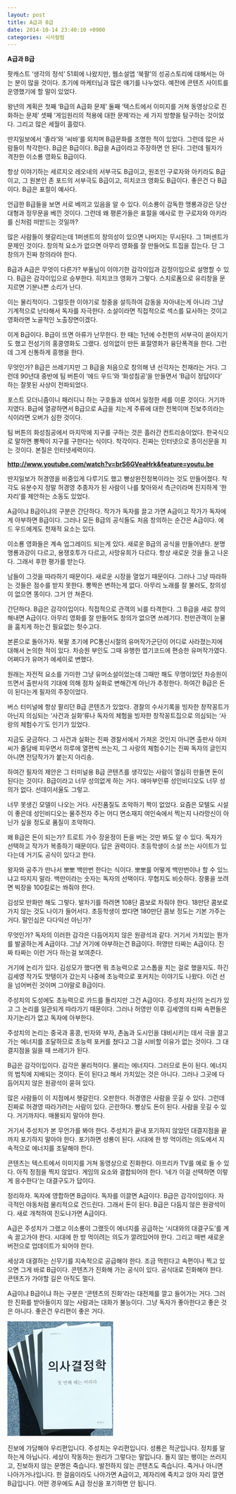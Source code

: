 ```yaml
---
layout: post
title: A급과 B급
date: 2014-10-14 23:40:10 +0900
categories: 시사칼럼
---
```

**A급과 B급** 

  


팟캐스트 ‘생각의 정석’ 51회에 나왔지만, 웹소설앱 ‘북팔’의 성공스토리에 대해서는 아는 분이 많을 것이다. 초기에 마케터님과 많은 얘기를 나누었다. 예전에 콘텐츠 사이트를 운영했기에 할 말이 있었다. 

  


왕년의 계획은 첫째 ‘B급의 A급화 문제’ 둘째 ‘텍스트에서 이미지를 거쳐 동영상으로 진화하는 문제’ 셋째 ‘게임원리의 적용에 대한 문제’라는 세 가지 방향을 탐구하는 것이었다. 그리고 많은 세월이 흘렀다. 

  


딴지일보에서 ‘졸라’와 ‘씨바’를 외치며 B급문화를 조명한 적이 있었다. 그런데 많은 사람들이 착각한다. B급은 B급이다. B급을 A급이라고 주장하면 안 된다. 그런데 필자가 격찬한 이소룡 영화도 B급이다. 

  


항상 이야기하는 세르지오 레오네의 서부극도 B급이고, 원조인 구로자와 아키라도 B급이고, 그 원본인 존 포드의 서부극도 B급이고, 히치코크 영화도 B급이다. 좋은건 다 B급이다. B급은 표절이 예사다. 

  


언급한 B급들을 보면 서로 베끼고 있음을 알 수 있다. 이소룡이 감독한 맹룡과강은 당산대형과 정무문을 베낀 것이다. 그런데 왜 평론가들은 표절을 예사로 한 구로자와 아키라를 신처럼 떠받드는 것일까? 

  


많은 사람들이 헷갈리는데 1퍼센트의 창의성이 있으면 나머지는 무시된다. 그 1퍼센트가 문제인 것이다. 창의적 요소가 없으면 아무리 영화를 잘 만들어도 트집을 잡는다. 단 그 창의가 진짜 창의라야 한다. 

  


B급과 A급은 무엇이 다른가? 부둘님이 이야기한 감각이입과 감정이입으로 설명할 수 있다. B급은 감각이입으로 승부한다. 히치코크 영화가 그렇다. 스치로폼으로 유리창을 문지르면 기분나쁜 소리가 난다.

  


이는 물리적이다. 그럴듯한 이야기로 청중을 설득하여 감동을 자아내는게 아니라 그냥 기계적으로 난타해서 독자를 자극한다. 소설이라면 직접적으로 섹스를 묘사하는 것이고 영화라면 노골적인 노출장면이겠다. 

  


이게 B급이다. B급이 뜨면 아류가 난무한다. 한 때는 1년에 수천편의 서부극이 쏟아지기도 했고 전성기의 홍콩영화도 그랬다. 성의없이 만든 표절영화가 융단폭격을 한다. 그런데 그게 신통하게 흥행을 한다. 

  


무엇인가? B급은 쓰레기지만 그 B급을 처음으로 창의해 낸 선각자는 천재라는 거다. 그런데 90년대 중반에 팀 버튼이 ‘에드 우드’와 ‘화성침공’을 만들면서 ‘B급이 정답이다’ 하는 잘못된 사상이 전파되었다. 

  


포스트 모더니즘이니 패러디니 하는 구호들과 섞여서 일정한 세를 이룬 것이다. 거기까지였다. B급에 열광하면서 B급으로 A급을 치는게 주류에 대한 전복이며 진보주의라는 식이라면 오버가 심한 것이다.

  


팀 버튼의 화성침공에서 마지막에 지구를 구하는 것은 흘러간 컨트리송이었다. 한국식으로 말하면 뽕짝이 지구를 구한다는 식이다. 착각이다. 진짜는 인터넷으로 종이신문을 치는 것이다. 본질은 인터넷세력이다. 

  


**http://www.youtube.com/watch?v=brS6GVeaHrk&feature=youtu.be** 

  


딴지일보가 허경영을 비중있게 다루기도 했고 빵상완전정복이라는 것도 만들어졌다. 착각도 유분수지 정말 허경영 추종자가 된 사람이 나를 찾아와서 측근이라며 진지하게 ‘한 자리’를 제안하는 소동도 있었다. 

  


A급이냐 B급이냐의 구분은 간단하다. 작가가 독자를 끌고 가면 A급이고 작가가 독자에게 아부하면 B급이다. 그러나 모든 B급의 공식들도 처음 창의하는 순간은 A급이다. 에드 우드에게도 천재적 요소는 있다. 

  


이소룡 영화들은 계속 업그레이드 되는게 있다. 새로운 B급의 공식을 만들어낸다. 분명 맹룡과강이 다르고, 용쟁호투가 다르고, 사망유희가 다르다. 항상 새로운 것을 들고 나온다. 그래서 후한 평가를 받는다. 

  


남들이 그것을 따라하기 때문이다. 새로운 시장을 열었기 때문이다. 그러나 그냥 따라하는 것들은 점수를 받지 못한다. 뽕짝은 변하는게 없다. 아무리 노래를 잘 불러도, 창의성이 없으면 똥이다. 그거 안 쳐준다. 

  


간단하다. B급은 감각이입이다. 직접적으로 관객의 뇌를 타격한다. 그 B급을 새로 창의해내면 A급이다. 아무리 영화를 잘 만들어도 창의가 없으면 쓰레기다. 천만관객이 눈물을 훔치게 하는건 필요없는 헛수고다. 

  


본론으로 돌아가자. 북팔 초기에 PC통신시절의 유머작가군단이 어디로 사라졌는지에 대해서 논의한 적이 있다. 차승원 부인도 그때 유행한 엽기코드에 편승한 유머작가였다. 어쩌다가 유머가 에세이로 변했다. 

  


원래는 자전적 요소를 가미한 그냥 유머소설이었는데 그때만 해도 무명이었던 차승원이 뜨면서 출판사의 기대에 의해 점차 실화로 변해간게 아닌가 추정한다. 하여간 B급은 돈이 된다는게 필자의 주장이었다. 

  


버스 터미널에 항상 팔리던 B급 콘텐츠가 있었다. 경찰의 수사기록을 빙자한 창작꽁트가 아닌지 의심되는 ‘사건과 실화’류나 독자의 체험을 빙자한 창작꽁트집으로 의심되는 ‘사랑의 체험수기’도 인기가 있었다. 

  


지금도 궁금하다. 그 사건과 실화는 진짜 경찰서에서 가져온 것인지 아니면 출판사 아저씨가 줄담배 피우면서 하루에 열편씩 쓰는지, 그 사랑의 체험수기는 진짜 독자의 글인지 아니면 전담작가가 붙는지 아리송. 

  


하여간 필자의 제안은 그 터미널용 B급 콘텐츠를 생각있는 사람이 열심히 만들면 돈이 된다는 것이다. B급이라고 너무 성의없게 하는 거다. 애마부인류 성인비디오도 너무 성의가 없다. 선데이서울도 그렇고. 

  


너무 못생긴 모델이 나오는 거다. 사진품질도 조악하기 짝이 없었다. 요즘은 모텔도 시설이 좋은데 성인비디오는 물주전자 주는 어디 면소재지 여인숙에서 찍는지 나라망신이 아닌가 싶을 정도로 품질이 조악하다. 

  


왜 B급은 돈이 되는가? 트로트 가수 장윤정이 돈을 버는 것만 봐도 알 수 있다. 독자가 선택하고 작가가 복종하기 때문이다. 답은 권력이다. 초등학생이 소설 쓰는 사이트가 있다는데 거기도 공식이 있다고 한다. 

  


왕자와 공주가 만나서 뽀뽀 백만번 한다는 식이다. 뽀뽀를 어떻게 백만번이나 할 수 있느냐고 따지지 말라. 백만이라는 숫자는 독자의 선택이다. 무협지도 비슷하다. 장풍을 쏘려면 빅장을 100킬로는 쏴줘야 한다. 

  


김성모 만화만 해도 그렇다. 발차기를 하려면 108단 콤보로 차줘야 한다. 18만단 콤보로 가지 않는 것도 나이가 들어서다. 초등학생이 썼다면 180만단 콤보 정도는 기본 가주는 거다. 말인심은 다다익선 아닌가? 

  


무엇인가? 독자의 이러한 감각은 다듬어지지 않은 원광석과 같다. 거기서 가치있는 뭔가를 발굴하는게 A급이다. 그냥 거기에 아부하는건 B급이다. 허영만 타짜는 A급이다. 진짜 타짜는 이런 거다 하는걸 보여준다. 

  


거기에 논리가 있다. 김성모가 했다면 뭐 초능력으로 고스톱을 치는 걸로 했을지도. 하긴 김세영 작가도 맛탱이가 갔는지 나중에 초능력으로 포커치는 이야기도 나왔다. 이건 선을 넘어버린 것이며 그야말로 B급이다. 

  


주성치의 도성에도 초능력으로 카드를 돌리지만 그건 A급이다. 주성치 자신의 논리가 있고 그 논리를 일관되게 따라가기 때문이다. 그러나 허영만 이후 김세영의 타짜 속편들은 자기논리가 없고 독자에 아부한다. 

  


주성치의 논리는 중국과 홍콩, 빈자와 부자, 촌놈과 도시인을 대비시키는 데서 극을 끌고가는 에너지를 조달하므로 초능력 포커를 쳤다고 그걸 시비할 이유가 없는 것이다. 그 대결지점을 잃을 때 쓰레기가 된다. 

  


B급은 감각이입이다. 감각은 물리적이다. 물리는 에너지다. 그러므로 돈이 된다. 에너지의 법칙에 지배되는 것이다. 돈이 된다고 해서 가치있는 것은 아니다. 그러나 그곳에 다듬어지지 않은 원광석이 묻혀 있다. 

  


많은 사람들이 이 지점에서 헷갈린다. 오판한다. 허경영은 사람을 웃길 수 있다. 그런데 진짜로 허경영 따라가려는 사람이 있다. 곤란하다. 빵상도 돈이 된다. 사람을 웃길 수 있다. 거기까지다. 매몰되지 말아야 한다. 

  


거기서 주성치가 본 무언가를 봐야 한다. 주성치가 끝내 포기하지 않았던 대결지점을 끝까지 포기하지 말아야 한다. 포기하면 성룡이 된다. 시대에 한 방 먹이려는 의도에서 지속적으로 에너지를 조달해야 한다. 

  


콘텐츠는 텍스트에서 이미지를 거쳐 동영상으로 진화한다. 아프리카 TV를 예로 들 수 있다. 아직 정점을 찍지 않았다. 게임의 요소와 결합되어야 한다. ‘네가 이걸 선택하면 이렇게 응수한다’는 대결구도가 답이다. 

  


정리하자. 독자에 영합하면 B급이다. 독자를 이끌면 A급이다. B급은 감각이입이다. 자극적인 야동처럼 물리적으로 건드린다. 그래서 돈이 된다. B급은 다듬지 않은 원광석이다. 새로 개척하여 진도나가면 A급이다. 

  


A급은 주성치가 그랬고 이소룡이 그랬듯이 에너지를 공급하는 ‘시대와의 대결구도’를 계속 끌고가야 한다. 시대에 한 방 먹이려는 의도가 깔려있어야 한다. 그리고 매번 새로운 버전으로 업데이트가 되어야 한다. 

  


세상과 대결하는 신무기를 지속적으로 공급해야 한다. 조금 먹힌다고 속편이나 찍고 있으면 그게 바로 B급이다. 콘텐츠가 진화해 가는 공식이 있다. 공식대로 진화해야 한다. 콘텐츠가 가야할 길은 아직도 멀다. 

  


A급이냐 B급이냐 하는 구분은 ‘콘텐츠의 진화’라는 대전제를 깔고 들어가는 거다. 그러한 진화를 받아들이지 않는 사람과는 대화가 불능이다. 그냥 독자가 좋아한다고 좋은 것은 아니다. 좋은건 우리편이 좋은 거다. 

  


  



<img src="files/attach/images/199/035/527/199.JPG" alt="199.JPG" width="240" height="260" />   


  


  


진보에 가담해야 우리편입니다. 주성치는 우리편입니다. 성룡은 적군입니다. 정치를 말하는게 아닙니다. 세상이 작동하는 원리가 그렇다는 말입니다. 돌지 않는 팽이는 쓰러지고, 진보하지 않는 문명은 죽습니다. 발전하지 않는 콘텐츠도 죽습니다. 죽거나 아니면 나아가거나입니다. 한 걸음이라도 나아가면 A급이고, 제자리에 죽치고 앉아 자리 깔면 B급입니다. 어떤 경우에도 A급 정신을 포기하면 안 됩니다.